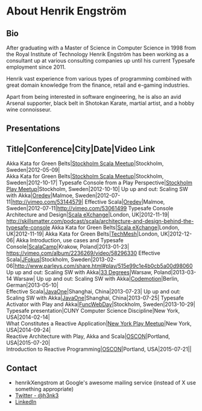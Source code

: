 # About Henrik Engström

## Bio
After graduating with a Master of Science in Computer Science in 1998 from the Royal Institute of Technology Henrik Engström has been working as a consultant up at various consulting companies up until his current Typesafe employment since 2011.

Henrik vast experience from various types of programming combined with great domain knowledge from the finance, retail and e-gaming industries.

Apart from being interested in software engineering, he is also an avid Arsenal supporter, black belt in Shotokan Karate, martial artist, and a hobby wine connoisseur.

## Presentations

Title|Conference|City|Date|Video Link
------------------------------------------
Akka Kata for Green Belts|[Stockholm Scala Meetup](http://www.meetup.com/Scala-Stockholm/)|Stockholm, Sweden|2012-05-09|			
Akka Kata for Green Belts|[Stockholm Scala Meetup](http://www.meetup.com/Scala-Stockholm/)|Stockholm, Sweden|2012-10-17|
Typesafe Console from a Play Perspective|[Stockholm Play Meetup](http://www.meetup.com/play-stockholm/)|Stockholm, Sweden|2012-10-10|
Up up and out: Scaling SW with Akka|[Oredev](http://oredev.org)|Malmoe, Sweden|2012-07-11|http://vimeo.com/53144579|
Effective Scala|[Oredev](http://oredev.org)|Malmoe, Sweden|2012-07-11|http://vimeo.com/53061499
Typesafe Console Architecture and Design|[Scala eXchange](http://skillsmatter.com/event/scala/scala-exchange-2012)|London, UK|2012-11-19|	http://skillsmatter.com/podcast/scala/architecture-and-design-behind-the-typesafe-console
Akka Kata for Green Belts|[Scala eXchange](http://skillsmatter.com/event/scala/scala-exchange-2012)|London, UK|2012-11-19|
Akka Kata for Green Belts|[TechMesh](http://techmeshconf.com/)|London, UK|2012-12-06|
Akka Introduction, use cases and Typesafe Console|[ScalaCamp](http://virtuslab.com/scalacamp/)|Krakow, Poland|2013-01-23|	https://vimeo.com/album/2236269/video/58296330
Effective Scala|[JFokus](http://jfokus.se)|Stockholm, Sweden|2013-02-06|http://www.parleys.com/share.html#play/515e99c1e4b0cb5a00d98060
Up up and out: Scaling SW with Akka|[33 Degrees](http://2013.33degree.org/)|Warsaw, Poland|2013-03-14	Warsaw|
Up up and out: Scaling SW with Akka|[Codemotion](http://berlin2013.codemotionworld.com/)|Berlin, German|2013-05-10|			
Effective Scala|[JavaOne](http://www.oracle.com/events/apac/cn/en/javaone/index.html)|Shanghai, China|2013-07-23|
Up up and out: Scaling SW with Akka|[JavaOne](http://www.oracle.com/events/apac/cn/en/javaone/index.html)|Shanghai, China|2013-07-25|
Typesafe Activator with Play and Akka|[FuncWebDay](http://www.funcprogweb.se/)|Stockholm, Sweden|2013-10-29|
Typesafe presentation|CUNY Computer Science Discipline|New York, USA|2014-02-14|			
What Constitutes a Reactive Application|[New York Play Meetup](http://www.meetup.com/Play-NYC/)|New York, USA|2014-09-24|			
Reactive Architecture with Play, Akka and Scala|[OSCON](http://conferences.oreilly.com/oscon/open-source-2015)|Portland, USA|2015-07-20|			
Introduction to Reactive Programming|[OSCON](http://conferences.oreilly.com/oscon/open-source-2015)|Portland, USA|2015-07-21||

## Contact

* henrikXengstrom at Google's awesome mailing service (instead of X use something appropriate)
* [Twitter - @h3nk3](http://twitter.com/h3nk3)
* [LinkedIn](https://www.linkedin.com/in/henrikengstroem)
